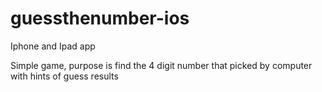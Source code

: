 # guessthenumber-ios

Iphone and Ipad app

Simple game, purpose is find the 4 digit number that picked by computer with hints of guess results
